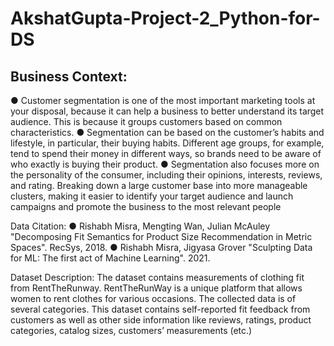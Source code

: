 # AkshatGupta-Project-2_Python-for-DS
## Business Context:

● Customer segmentation is one of the most important marketing tools at your disposal, because it can help a business to better understand its target audience. This is because it groups customers based on common characteristics. ● Segmentation can be based on the customer’s habits and lifestyle, in particular, their buying habits. Different age groups, for example, tend to spend their money in different ways, so brands need to be aware of who exactly is buying their product. ● Segmentation also focuses more on the personality of the consumer, including their opinions, interests, reviews, and rating. Breaking down a large customer base into more manageable clusters, making it easier to identify your target audience and launch campaigns and promote the business to the most relevant people

Data Citation: ● Rishabh Misra, Mengting Wan, Julian McAuley "Decomposing Fit Semantics for Product Size Recommendation in Metric Spaces". RecSys, 2018. ● Rishabh Misra, Jigyasa Grover "Sculpting Data for ML: The first act of Machine Learning". 2021.

Dataset Description: The dataset contains measurements of clothing fit from RentTheRunway. RentTheRunWay is a unique platform that allows women to rent clothes for various occasions. The collected data is of several categories. This dataset contains self-reported fit feedback from customers as well as other side information like reviews, ratings, product categories, catalog sizes, customers’ measurements (etc.)
